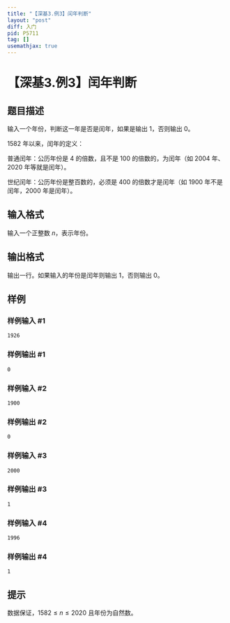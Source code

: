 ```yaml
---
title: "【深基3.例3】闰年判断"
layout: "post"
diff: 入门
pid: P5711
tag: []
usemathjax: true
---
```


# 【深基3.例3】闰年判断
## 题目描述

输入一个年份，判断这一年是否是闰年，如果是输出 $1$，否则输出 $0$。

$1582$ 年以来，闰年的定义：

普通闰年：公历年份是 $4$ 的倍数，且不是 $100$ 的倍数的，为闰年（如 $2004$ 年、$2020$ 年等就是闰年）。

世纪闰年：公历年份是整百数的，必须是 $400$ 的倍数才是闰年（如 $1900$ 年不是闰年，$2000$ 年是闰年）。
## 输入格式

输入一个正整数 $n$，表示年份。
## 输出格式

输出一行。如果输入的年份是闰年则输出 $1$，否则输出 $0$。
## 样例

### 样例输入 #1
```
1926
```
### 样例输出 #1
```
0
```
### 样例输入 #2
```
1900
```
### 样例输出 #2
```
0
```
### 样例输入 #3
```
2000
```
### 样例输出 #3
```
1
```
### 样例输入 #4
```
1996
```
### 样例输出 #4
```
1
```
## 提示

数据保证，$1582 \leq n \leq 2020$ 且年份为自然数。
